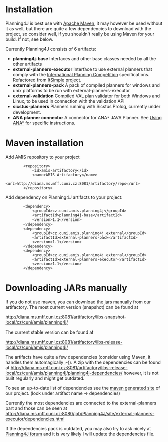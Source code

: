 # Installation #

Planning4J is best use with [Apache Maven](http://maven.apache.org/), it may however be used without it as well, but there are quite a few dependencies to download with the project, so consider well, if you shouldn't really be using Maven for your build. If not, see below.

Currently Planning4J consists of 6 artifacts:

  * **planning4j-base** Interfaces and other base classes needed by all the other artifacts
  * **external-planners-executor** Interface to use external planners that comply with the [International Planning Competition](http://ipc.icaps-conference.org/) specifications. Refactored from [ItSimple project](http://code.google.com/p/itsimple/).
  * **external-planners-pack** A pack of compiled planners for windows and unix platforms to be run with external-planners-executor
  * **external-validation** Compiled VAL plan validator for both Windows and Linux, to be used in connection with the validation API
  * **sicstus-planners** Planners running with Sicstus Prolog, currently under development.
  * **ANA planner connector** A connector for ANA`*` JAVA Planner. See [Using ANA\*](UsingANA.md) for specific instructions.

# Maven installation #

Add AMIS repository to your project
```
        <repository>
            <id>amis-artifactory</id>
            <name>AMIS Artifactory</name>
            <url>http://diana.ms.mff.cuni.cz:8081/artifactory/repo</url>
        </repository>

```

Add dependency on Planning4J artifacts to your project:

```
        <dependency>
            <groupId>cz.cuni.amis.planning4j</groupId>
            <artifactId>planning4j-base</artifactId>
            <version>1.1</version>
        </dependency>
        <dependency>
            <groupId>cz.cuni.amis.planning4j.external</groupId>
            <artifactId>external-planners-pack</artifactId>
            <version>1.1</version>
        </dependency>
        <dependency>
            <groupId>cz.cuni.amis.planning4j.external</groupId>
            <artifactId>external-planners-executor</artifactId>
            <version>1.1</version>
        </dependency>
```

# Downloading JARs manually #

If you do not use maven, you can download the jars manually from our artifactory. The most current version (snapshot) can be found at

http://diana.ms.mff.cuni.cz:8081/artifactory/libs-snapshot-local/cz/cuni/amis/planning4j/

The current stable version can be found at

http://diana.ms.mff.cuni.cz:8081/artifactory/libs-release-local/cz/cuni/amis/planning4j/

The artifacts have quite a few dependencies (consider using Maven, it handles them automagically  ;-)). A zip with the dependencies can be found at http://diana.ms.mff.cuni.cz:8081/artifactory/libs-release-local/cz/cuni/amis/planning4j/planning4j-dependencies/ however, it is not built regularly and might get outdated.

To see an up-to-date list of dependencies see the [maven generated site](http://diana.ms.mff.cuni.cz:8080/job/Planning4J/site/) of our project. (look under artifact name -> dependencies)

Currently the most dependencies are connected to the external-planners part and those can be seen at http://diana.ms.mff.cuni.cz:8080/job/Planning4J/site/external-planners-executor/dependencies.html

If the dependencies pack is outdated, you may also try to ask nicely at [Planning4J forum](http://groups.google.com/group/planning4j-support) and it is very likely I will update the dependencies file.